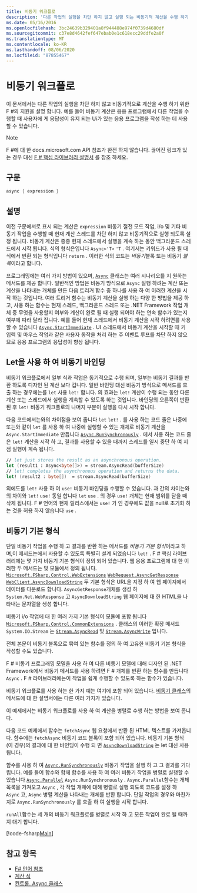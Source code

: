 ```yaml
---
title: 비동기 워크플로
description: '다른 작업의 실행을 차단 하지 않고 실행 되는 비동기적 계산을 수행 하기 위한 F # 프로그래밍 언어 지원에 대해 알아봅니다.'
ms.date: 05/16/2016
ms.openlocfilehash: 3bc24639b329401a8f944488e974f0739d4680df
ms.sourcegitcommit: c37e8d4642fef647ebab0e1c618ecc29ddfe2a0f
ms.translationtype: MT
ms.contentlocale: ko-KR
ms.lasthandoff: 08/06/2020
ms.locfileid: "87855467"
---
```

# <a name="asynchronous-workflows"></a>비동기 워크플로

이 문서에서는 다른 작업의 실행을 차단 하지 않고 비동기적으로 계산을 수행 하기 위한 F #의 지원을 설명 합니다. 예를 들어 비동기 계산은 응용 프로그램에서 다른 작업을 수행할 때 사용자에 게 응답성이 유지 되는 Ui가 있는 응용 프로그램을 작성 하는 데 사용할 수 있습니다.

> [!NOTE]
> F #에 대 한 docs.microsoft.com API 참조가 완전 하지 않습니다. 끊어진 링크가 있는 경우 대신 [F # 핵심 라이브러리 설명서](https://fsharp.github.io/fsharp-core-docs/) 를 참조 하세요.

## <a name="syntax"></a>구문

```fsharp
async { expression }
```

## <a name="remarks"></a>설명

이전 구문에서로 표시 되는 계산은 `expression` 비동기 절전 모드 작업, i/o 및 기타 비동기 작업을 수행할 때 현재 계산 스레드를 차단 하지 않고 비동기적으로 실행 되도록 설정 됩니다. 비동기 계산은 종종 현재 스레드에서 실행을 계속 하는 동안 백그라운드 스레드에서 시작 됩니다. 식의 형식은입니다 `Async<'T>` `'T` . 여기서는 키워드가 사용 될 때 식에서 반환 되는 형식입니다 `return` . 이러한 식의 코드는 *비동기*블록 또는 비동기 *블록*이라고 합니다.

프로그래밍에는 여러 가지 방법이 있으며, [`Async`](https://msdn.microsoft.com/library/03eb4d12-a01a-4565-a077-5e83f17cf6f7) 클래스는 여러 시나리오를 지 원하는 메서드를 제공 합니다. 일반적인 방법은 비동기 방식으로 `Async` 실행 하려는 계산 또는 계산을 나타내는 개체를 만든 다음 트리거 함수 중 하나를 사용 하 여 이러한 계산을 시작 하는 것입니다. 여러 트리거 함수는 비동기 계산을 실행 하는 다양 한 방법을 제공 하 고, 사용 하는 함수는 현재 스레드, 백그라운드 스레드 또는 .NET Framework 작업 개체 중 무엇을 사용할지 여부와 계산이 완료 될 때 실행 되어야 하는 연속 함수가 있는지 여부에 따라 달라 집니다. 예를 들어 현재 스레드에서 비동기 계산을 시작 하려면를 사용할 수 있습니다 [`Async.StartImmediate`](https://msdn.microsoft.com/library/2f71d1cc-187f-48cf-ac66-e7fda41c46e3) . UI 스레드에서 비동기 계산을 시작할 때 키 입력 및 마우스 작업과 같은 사용자 동작을 처리 하는 주 이벤트 루프를 차단 하지 않으므로 응용 프로그램의 응답성이 향상 됩니다.

## <a name="asynchronous-binding-by-using-let"></a>Let을 사용 하 여 비동기 바인딩

비동기 워크플로에서 일부 식과 작업은 동기적으로 수행 되며, 일부는 비동기 결과를 반환 하도록 디자인 된 계산 보다 깁니다. 일반 바인딩 대신 비동기 방식으로 메서드를 호출 하는 경우에는를 `let` 사용 `let!` 합니다. 의 효과는 `let!` 계산이 수행 되는 동안 다른 계산 또는 스레드에서 실행을 계속할 수 있도록 하는 것입니다. 바인딩의 오른쪽이 반환 된 후 `let!` 비동기 워크플로의 나머지 부분이 실행을 다시 시작 합니다.

다음 코드에서는와의 차이점을 보여 줍니다 `let` `let!` . 를 사용 하는 코드 줄은 나중에 또는와 같이 `let` 를 사용 하 여 나중에 실행할 수 있는 개체로 비동기 계산을 `Async.StartImmediate` 만듭니다 [`Async.RunSynchronously`](https://msdn.microsoft.com/library/0a6663a9-50f2-4d38-8bf3-cefd1a51fd6b) . 에서 사용 하는 코드 줄은 `let!` 계산을 시작 하 고, 결과를 사용할 수 있을 때까지 스레드를 일시 중단 하 여 지점 실행이 계속 됩니다.

```fsharp
// let just stores the result as an asynchronous operation.
let (result1 : Async<byte[]>) = stream.AsyncRead(bufferSize)
// let! completes the asynchronous operation and returns the data.
let! (result2 : byte[])  = stream.AsyncRead(bufferSize)
```

외에도를 `let!` 사용 하 여 `use!` 비동기 바인딩을 수행할 수 있습니다. 과 간의 차이는와의 차이와 `let!` `use!` 동일 합니다 `let` `use` . 의 경우 `use!` 개체는 현재 범위를 닫을 때 삭제 됩니다. F # 언어의 현재 릴리스에서는 `use!` 가 인 경우에도 값을 null로 초기화 하는 것을 허용 하지 않습니다 `use` .

## <a name="asynchronous-primitives"></a>비동기 기본 형식

단일 비동기 작업을 수행 하 고 결과를 반환 하는 메서드를 *비동기 기본 형식*이라고 하며,이 메서드는에서 사용할 수 있도록 특별히 설계 되었습니다 `let!` . F # 핵심 라이브러리에는 몇 가지 비동기 기본 형식이 정의 되어 있습니다. 웹 응용 프로그램에 대 한 이러한 두 메서드는 및 모듈에서 정의 됩니다. [`Microsoft.FSharp.Control.WebExtensions`](https://msdn.microsoft.com/library/95ef17bc-ee3f-44ba-8a11-c90fcf4cf003) [`WebRequest.AsyncGetResponse`](https://msdn.microsoft.com/library/09a60c31-e6e2-4b5c-ad23-92a86e50060c) [`WebClient.AsyncDownloadString`](https://msdn.microsoft.com/library/8a85a9b7-f712-4cac-a0ce-0a797f8ea32a) 두 기본 형식은 URL을 지정 하 여 웹 페이지에서 데이터를 다운로드 합니다. `AsyncGetResponse`개체를 생성 하 `System.Net.WebResponse` 고 `AsyncDownloadString` 웹 페이지에 대 한 HTML을 나타내는 문자열을 생성 합니다.

비동기 i/o 작업에 대 한 여러 가지 기본 형식이 모듈에 포함 됩니다 [`Microsoft.FSharp.Control.CommonExtensions`](https://msdn.microsoft.com/library/2edb67cb-6814-4a30-849f-b6dbdd042396) . 클래스의 이러한 확장 메서드 `System.IO.Stream` 는 [`Stream.AsyncRead`](https://msdn.microsoft.com/library/85698aaa-bdda-47e6-abed-3730f59fda5e) 및 [`Stream.AsyncWrite`](https://msdn.microsoft.com/library/1b0a2751-e42a-47e1-bd27-020224adc618) 입니다.

전체 본문이 비동기 블록으로 묶여 있는 함수를 정의 하 여 고유한 비동기 기본 형식을 작성할 수도 있습니다.

F # 비동기 프로그래밍 모델을 사용 하 여 다른 비동기 모델에 대해 디자인 된 .NET Framework에서 비동기 메서드를 사용 하려면 F # 개체를 반환 하는 함수를 만듭니다 `Async` . F # 라이브러리에는이 작업을 쉽게 수행할 수 있도록 하는 함수가 있습니다.

비동기 워크플로를 사용 하는 한 가지 예는 여기에 포함 되어 있습니다. [비동기 클래스](https://msdn.microsoft.com/library/03eb4d12-a01a-4565-a077-5e83f17cf6f7)의 메서드에 대 한 설명서에는 다른 여러 가지가 있습니다.

이 예제에서는 비동기 워크플로를 사용 하 여 계산을 병렬로 수행 하는 방법을 보여 줍니다.

다음 코드 예제에서 함수는 `fetchAsync` 웹 요청에서 반환 된 HTML 텍스트를 가져옵니다. 함수에는 `fetchAsync` 비동기 코드 블록이 포함 되어 있습니다. 비동기 기본 형식 (이 경우)의 결과에 대 한 바인딩이 수행 되 면 [`AsyncDownloadString`](https://msdn.microsoft.com/library/8a85a9b7-f712-4cac-a0ce-0a797f8ea32a) 는 let 대신 사용 됩니다.

함수를 사용 하 여 [`Async.RunSynchronously`](https://msdn.microsoft.com/library/0a6663a9-50f2-4d38-8bf3-cefd1a51fd6b) 비동기 작업을 실행 하 고 그 결과를 기다립니다. 예를 들어 함수와 함께 함수를 사용 하 여 여러 비동기 작업을 병렬로 실행할 수 있습니다 [`Async.Parallel`](https://msdn.microsoft.com/library/aa9b0355-2d55-4858-b943-cbe428de9dc4) `Async.RunSynchronously` . `Async.Parallel`함수는 개체 목록을 가져오고 `Async` , 각 작업 개체에 대해 병렬로 실행 되도록 코드를 설정 하 `Async` 고, `Async` 병렬 계산을 나타내는 개체를 반환 합니다. 단일 작업의 경우와 마찬가지로 `Async.RunSynchronously` 를 호출 하 여 실행을 시작 합니다.

`runAll`함수는 세 개의 비동기 워크플로를 병렬로 시작 하 고 모든 작업이 완료 될 때까지 대기 합니다.

[!code-fsharp[Main](~/samples/snippets/fsharp/lang-ref-2/snippet8003.fs)]

## <a name="see-also"></a>참고 항목

- [F# 언어 참조](index.md)
- [계산 식](computation-expressions.md)
- [컨트롤. Async 클래스](https://msdn.microsoft.com/visualfsharpdocs/conceptual/control.async-class-%5bfsharp%5d)
